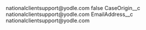 <?xml version="1.0" encoding="UTF-8"?>
<CustomMetadata xmlns="http://soap.sforce.com/2006/04/metadata" xmlns:xsi="http://www.w3.org/2001/XMLSchema-instance" xmlns:xsd="http://www.w3.org/2001/XMLSchema">
    <label>nationalclientsupport@yodle.com</label>
    <protected>false</protected>
    <values>
        <field>CaseOrigin__c</field>
        <value xsi:type="xsd:string">nationalclientsupport@yodle.com</value>
    </values>
    <values>
        <field>EmailAddress__c</field>
        <value xsi:type="xsd:string">nationalclientsupport@yodle.com</value>
    </values>
</CustomMetadata>
